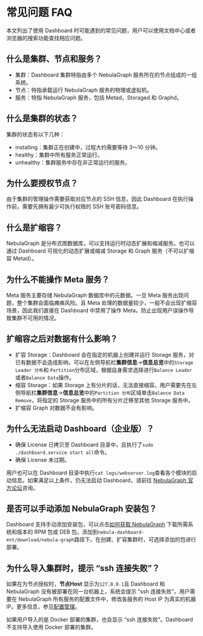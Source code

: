 # 常见问题 FAQ

本文列出了使用 Dashboard 时可能遇到的常见问题，用户可以使用文档中心或者浏览器的搜索功能查找相应问题。

## 什么是集群、节点和服务？

- 集群：Dashboard 集群特指由多个 NebulaGraph 服务所在的节点组成的一组系统。
- 节点：特指承载运行 NebulaGraph 服务的物理或虚拟机。
- 服务：特指 NebulaGraph 服务，包括 Metad，Storaged 和 Graphd。

## 什么是集群的状态？

集群的状态有以下几种：

- installing：集群正在创建中，过程大约需要等待 3～10 分钟。
- healthy：集群中所有服务正常运行。
- unhealthy：集群服务中存在非正常运行的服务。

## 为什么要授权节点？

由于集群的管理操作需要获取对应节点的 SSH 信息，因此 Dashboard 在执行操作前，需要先拥有最少可执行权限的 SSH 账号密码信息。

## 什么是扩缩容？

NebulaGraph 是分布式图数据库，可以支持运行时动态扩展和缩减服务。也可以通过 Dashboard 可视化的动态扩展或缩减 Storage 和 Graph 服务（不可以扩缩容 Metad）。

## 为什么不能操作 Meta 服务？

Meta 服务主要存储 NebulaGraph 数据库中的元数据。一旦 Meta 服务出现问题，整个集群会面临瘫痪风险。且 Meta 处理的数据量较少，一般不会出现扩缩容场景，因此我们直接在 Dashboard 中禁用了操作 Meta，防止出现用户误操作导致集群不可用的情况。

## 扩缩容之后对数据有什么影响？

- 扩容 Storage：Dashboard 会在指定的机器上创建并运行 Storage 服务，对已有数据不会造成影响，可以在左侧导航栏**集群信息**->**信息总览**中的`Storage Leader 分布`和 `Partition`分布区域，根据自身需求选择进行`Balance Leader`或者`Balance Data`操作。
- 缩容 Storage：如果 Storage 上有分片的话，无法直接缩容。用户需要先在左侧导航栏**集群信息**->**信息总览**中的`Partition 分布`区域单击`Balance Data Remove`，将指定的 Storage 服务中的所有分片迁移至其他 Storage 服务中。
- 扩缩容 Graph 对数据不会有影响。

## 为什么无法启动 Dashboard（企业版）？

- 确保 License 已拷贝至 Dashboard 目录中，且执行了`sudo ./dashboard.service start all`命令。
- 确保 License 未过期。

用户也可以在 Dashboard 目录中执行`cat logs/webserver.log`查看各个模块的启动信息。如果满足以上条件，仍无法启动 Dashboard，请前往 [NebulaGraph 官方论坛](https://discuss.nebula-graph.com.cn/ "点击前往 NebulaGraph 官方论坛")咨询。

## 是否可以手动添加 NebulaGraph 安装包？

Dashboard 支持手动添加安装包，可以点击[如何获取 NebulaGraph](https://nebula-graph.com.cn/download/) 下载所需系统和版本的 RPM 包或 DEB 包，添加到`nebula-dashboard-ent/download/nebula-graph`路径下。在创建、扩容集群时，可选择添加的包进行部署。

<!-- 集群操作中已提供sudo操作选项，用户可以直接在导入集群的时候选择是否执行sudo.

## 为什么导入集群时，提示“权限不足”？

导入集群的时候，需要访问服务安装的路径。如果操作服务的账号没有访问权限的话，无法成功导入集群。用户可授予操作账号访问服务的权限（例如`sudo chown -R tom:tom nebula`），然后使用操作账号重启服务。  -->

## 为什么导入集群时，提示 “ssh 连接失败”？

如果在为节点授权时，**节点Host** 显示为`127.0.0.1`且 Dashboard 和 NebulaGraph 没有被部署在同一台机器上，系统会提示 “ssh 连接失败”。用户需要在 NebulaGraph 所有服务的配置文件中，修改各服务的 Host IP 为真实的机器 IP。更多信息，参见[配置管理](../5.configurations-and-logs/1.configurations/1.configurations.md)。

如果用户导入的是 Docker 部署的集群，也会显示 “ssh 连接失败”。Dashboard 不支持导入使用 Docker 部署的集群。
